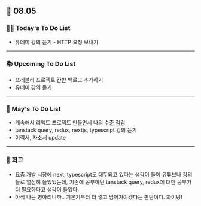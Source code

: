 ## 📆 08.05

### 💁‍♀️ Today's To Do List

- 유데미 강의 듣기 - HTTP 요청 보내기

---

### 📚 Upcoming To Do List

- 프레블러 프로젝트 칸반 백로그 추가하기
- 유데미 강의 듣기

---

### 📌 May's To Do List

- 계속해서 리액트 프로젝트 만들면서 나의 수준 점검
- tanstack query, redux, nextjs, typescript 강의 듣기
- 이력서, 자소서 update

---

### 👀 회고

- 요즘 개발 시장에 next, typescript도 대두되고 있다는 생각이 들어 유튜브나 강의들로 열심히 들었었는데, 기존에 공부하던 tanstack query, redux에 대한 공부가 더 필요하다고 생각이 들었다.
- 아직 나는 병아리니까.. 기본기부터 더 쌓고 넘어가야겠다는 판단이다. 화이팅!

